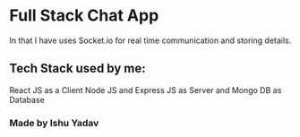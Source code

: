 # Full Stack Chat App
In that I have uses Socket.io for real time communication and storing details.

## Tech Stack used by me:
 React JS as a Client
 Node JS and Express JS as Server
 and Mongo DB as Database
  
### Made by Ishu Yadav
